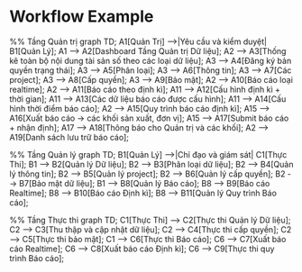 # Workflow Example

%% Tầng Quản trị
graph TD;
    A1[Quản Trị] -->|Yêu cầu và kiểm duyệt| B1[Quản Lý];
    A1 --> A2[Dashboard Tầng Quản trị Dữ liệu];
    A2 --> A3[Thống kê toàn bộ nội dung tài sản số theo các loại dữ liệu];
    A3 --> A4[Đăng ký bản quyền trạng thái];
    A3 --> A5[Phân loại];
    A3 --> A6[Thông tin];
    A3 --> A7[Các project];
    A3 --> A8[Cấp quyền];
    A3 --> A9[Bảo mật];
    A2 --> A10[Báo cáo loại realtime];
    A2 --> A11[Báo cáo theo định kì];
    A11 --> A12[Cấu hình định kì + thời gian];
    A11 --> A13[Các dữ liệu báo cáo được cấu hình];
    A11 --> A14[Cấu hình thời điểm báo cáo];
    A2 --> A15[Quy trình báo cáo định kì];
    A15 --> A16[Xuất báo cáo -> các khối sản xuất, đơn vị];
    A15 --> A17[Submit báo cáo + nhận định];
    A17 --> A18[Thông báo cho Quản trị và các khối];
    A2 --> A19[Danh sách lưu trữ báo cáo];

%% Tầng Quản lý
graph TD;
    B1[Quản Lý] -->|Chỉ đạo và giám sát| C1[Thực Thi];
    B1 --> B2[Quản lý Dữ liệu];
    B2 --> B3[Phân loại dữ liệu];
    B2 --> B4[Quản lý thông tin];
    B2 --> B5[Quản lý project];
    B2 --> B6[Quản lý cấp quyền];
    B2 --> B7[Bảo mật dữ liệu];
    B1 --> B8[Quản lý Báo cáo];
    B8 --> B9[Báo cáo Realtime];
    B8 --> B10[Báo cáo Định kì];
    B8 --> B11[Quản lý Quy trình Báo cáo];

%% Tầng Thực thi
graph TD;
    C1[Thực Thi] --> C2[Thực thi Quản lý Dữ liệu];
    C2 --> C3[Thu thập và cập nhật dữ liệu];
    C2 --> C4[Thực thi cấp quyền];
    C2 --> C5[Thực thi bảo mật];
    C1 --> C6[Thực thi Báo cáo];
    C6 --> C7[Xuất báo cáo Realtime];
    C6 --> C8[Xuất báo cáo Định kì];
    C6 --> C9[Thực thi quy trình Báo cáo];

